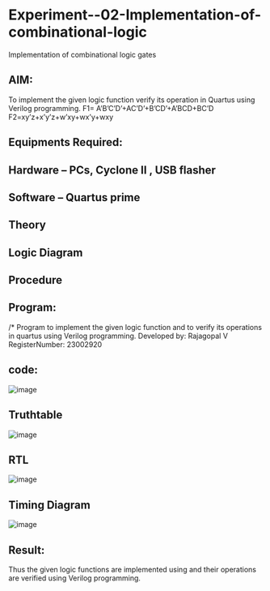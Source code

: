 # Experiment--02-Implementation-of-combinational-logic
Implementation of combinational logic gates
 
## AIM:
To implement the given logic function verify its operation in Quartus using Verilog programming.
 F1= A’B’C’D’+AC’D’+B’CD’+A’BCD+BC’D
F2=xy’z+x’y’z+w’xy+wx’y+wxy
 
 
 
## Equipments Required:
## Hardware – PCs, Cyclone II , USB flasher
## Software – Quartus prime


## Theory
 

## Logic Diagram
## Procedure
## Program:
/*
Program to implement the given logic function and to verify its operations in quartus using Verilog programming.
Developed by: Rajagopal V
RegisterNumber: 23002920

## code:
![image](https://github.com/Rajagopalvengatesan/Experiment--02-Implementation-of-combinational-logic-/assets/144870784/6a7416cd-e2f4-4d6d-af6c-9202987c8ee3)

## Truthtable 
![image](https://github.com/Rajagopalvengatesan/Experiment--02-Implementation-of-combinational-logic-/assets/144870784/57933125-df5f-420b-81fd-35412a705b53)




## RTL
![image](https://github.com/Rajagopalvengatesan/Experiment--02-Implementation-of-combinational-logic-/assets/144870784/0fe13539-7012-498e-bbc7-14387bd1a472)

## Timing Diagram
![image](https://github.com/Rajagopalvengatesan/Experiment--02-Implementation-of-combinational-logic-/assets/144870784/e64efaf4-695d-4d44-880d-16e0e226b101)


## Result:
Thus the given logic functions are implemented using  and their operations are verified using Verilog programming.
